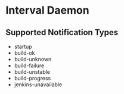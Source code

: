 # Interval Daemon

## Supported Notification Types

* startup
* build-ok
* build-unknown
* build-failure
* build-unstable
* build-progress
* jenkins-unavailable
